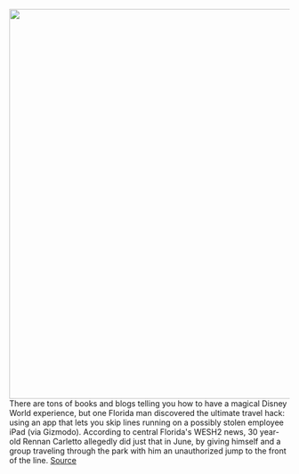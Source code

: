 <img src='https://cdn.vox-cdn.com/thumbor/qTxR22OP0OSbxHg8dXB2e3xJ2m8=/0x0:5976x3992/1200x800/filters:focal(2656x2332:3612x3288)/cdn.vox-cdn.com/uploads/chorus_image/image/69874178/1326577788.0.jpg' width='700px' /><br/>
There are tons of books and blogs telling you how to have a magical Disney World experience, but one Florida man discovered the ultimate travel hack: using an app that lets you skip lines running on a possibly stolen employee iPad (via Gizmodo). According to central Florida's WESH2 news, 30 year-old Rennan Carletto allegedly did just that in June, by giving himself and a group traveling through the park with him an unauthorized jump to the front of the line.
<a href='https://www.theverge.com/2021/9/17/22679895/florida-man-hollywood-studios-skips-lines-disney-employee-ipad-app'> Source <a/>
